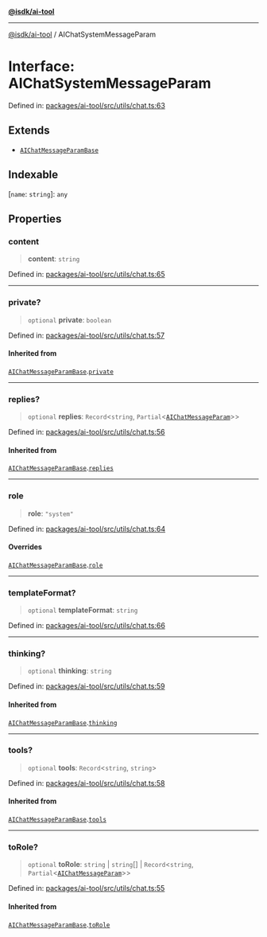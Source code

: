 [**@isdk/ai-tool**](../README.md)

***

[@isdk/ai-tool](../globals.md) / AIChatSystemMessageParam

# Interface: AIChatSystemMessageParam

Defined in: [packages/ai-tool/src/utils/chat.ts:63](https://github.com/isdk/ai-tool.js/blob/760349925bceb5de6b4188926a13bfb3f0ce4ced/src/utils/chat.ts#L63)

## Extends

- [`AIChatMessageParamBase`](AIChatMessageParamBase.md)

## Indexable

\[`name`: `string`\]: `any`

## Properties

### content

> **content**: `string`

Defined in: [packages/ai-tool/src/utils/chat.ts:65](https://github.com/isdk/ai-tool.js/blob/760349925bceb5de6b4188926a13bfb3f0ce4ced/src/utils/chat.ts#L65)

***

### private?

> `optional` **private**: `boolean`

Defined in: [packages/ai-tool/src/utils/chat.ts:57](https://github.com/isdk/ai-tool.js/blob/760349925bceb5de6b4188926a13bfb3f0ce4ced/src/utils/chat.ts#L57)

#### Inherited from

[`AIChatMessageParamBase`](AIChatMessageParamBase.md).[`private`](AIChatMessageParamBase.md#private)

***

### replies?

> `optional` **replies**: `Record`\<`string`, `Partial`\<[`AIChatMessageParam`](../type-aliases/AIChatMessageParam.md)\>\>

Defined in: [packages/ai-tool/src/utils/chat.ts:56](https://github.com/isdk/ai-tool.js/blob/760349925bceb5de6b4188926a13bfb3f0ce4ced/src/utils/chat.ts#L56)

#### Inherited from

[`AIChatMessageParamBase`](AIChatMessageParamBase.md).[`replies`](AIChatMessageParamBase.md#replies)

***

### role

> **role**: `"system"`

Defined in: [packages/ai-tool/src/utils/chat.ts:64](https://github.com/isdk/ai-tool.js/blob/760349925bceb5de6b4188926a13bfb3f0ce4ced/src/utils/chat.ts#L64)

#### Overrides

[`AIChatMessageParamBase`](AIChatMessageParamBase.md).[`role`](AIChatMessageParamBase.md#role)

***

### templateFormat?

> `optional` **templateFormat**: `string`

Defined in: [packages/ai-tool/src/utils/chat.ts:66](https://github.com/isdk/ai-tool.js/blob/760349925bceb5de6b4188926a13bfb3f0ce4ced/src/utils/chat.ts#L66)

***

### thinking?

> `optional` **thinking**: `string`

Defined in: [packages/ai-tool/src/utils/chat.ts:59](https://github.com/isdk/ai-tool.js/blob/760349925bceb5de6b4188926a13bfb3f0ce4ced/src/utils/chat.ts#L59)

#### Inherited from

[`AIChatMessageParamBase`](AIChatMessageParamBase.md).[`thinking`](AIChatMessageParamBase.md#thinking)

***

### tools?

> `optional` **tools**: `Record`\<`string`, `string`\>

Defined in: [packages/ai-tool/src/utils/chat.ts:58](https://github.com/isdk/ai-tool.js/blob/760349925bceb5de6b4188926a13bfb3f0ce4ced/src/utils/chat.ts#L58)

#### Inherited from

[`AIChatMessageParamBase`](AIChatMessageParamBase.md).[`tools`](AIChatMessageParamBase.md#tools)

***

### toRole?

> `optional` **toRole**: `string` \| `string`[] \| `Record`\<`string`, `Partial`\<[`AIChatMessageParam`](../type-aliases/AIChatMessageParam.md)\>\>

Defined in: [packages/ai-tool/src/utils/chat.ts:55](https://github.com/isdk/ai-tool.js/blob/760349925bceb5de6b4188926a13bfb3f0ce4ced/src/utils/chat.ts#L55)

#### Inherited from

[`AIChatMessageParamBase`](AIChatMessageParamBase.md).[`toRole`](AIChatMessageParamBase.md#torole)
